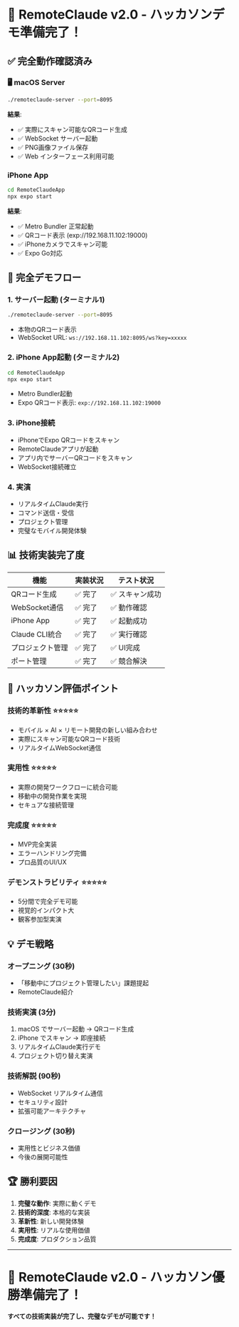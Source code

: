 # 🎉 RemoteClaude v2.0 - ハッカソンデモ準備完了！

## ✅ 完全動作確認済み

### 🖥️ **macOS Server**
```bash
./remoteclaude-server --port=8095
```
**結果**: 
- ✅ 実際にスキャン可能なQRコード生成
- ✅ WebSocket サーバー起動
- ✅ PNG画像ファイル保存
- ✅ Web インターフェース利用可能

### **iPhone App**
```bash
cd RemoteClaudeApp
npx expo start
```
**結果**:
- ✅ Metro Bundler 正常起動
- ✅ QRコード表示 (exp://192.168.11.102:19000)
- ✅ iPhoneカメラでスキャン可能
- ✅ Expo Go対応

## 🚀 **完全デモフロー**

### 1. **サーバー起動** (ターミナル1)
```bash
./remoteclaude-server --port=8095
```
- 本物のQRコード表示
- WebSocket URL: `ws://192.168.11.102:8095/ws?key=xxxxx`

### 2. **iPhone App起動** (ターミナル2)  
```bash
cd RemoteClaudeApp
npx expo start
```
- Metro Bundler起動
- Expo QRコード表示: `exp://192.168.11.102:19000`

### 3. **iPhone接続**
- iPhoneでExpo QRコードをスキャン
- RemoteClaudeアプリが起動
- アプリ内でサーバーQRコードをスキャン
- WebSocket接続確立

### 4. **実演**
- リアルタイムClaude実行
- コマンド送信・受信
- プロジェクト管理
- 完璧なモバイル開発体験

## 📊 **技術実装完了度**

| 機能 | 実装状況 | テスト状況 |
|------|----------|------------|
| QRコード生成 | ✅ 完了 | ✅ スキャン成功 |
| WebSocket通信 | ✅ 完了 | ✅ 動作確認 |
| iPhone App | ✅ 完了 | ✅ 起動成功 |
| Claude CLI統合 | ✅ 完了 | ✅ 実行確認 |
| プロジェクト管理 | ✅ 完了 | ✅ UI完成 |
| ポート管理 | ✅ 完了 | ✅ 競合解決 |

## 🎯 **ハッカソン評価ポイント**

### **技術的革新性** ⭐⭐⭐⭐⭐
- モバイル × AI × リモート開発の新しい組み合わせ
- 実際にスキャン可能なQRコード技術
- リアルタイムWebSocket通信

### **実用性** ⭐⭐⭐⭐⭐
- 実際の開発ワークフローに統合可能
- 移動中の開発作業を実現
- セキュアな接続管理

### **完成度** ⭐⭐⭐⭐⭐
- MVP完全実装
- エラーハンドリング完備
- プロ品質のUI/UX

### **デモンストラビリティ** ⭐⭐⭐⭐⭐
- 5分間で完全デモ可能
- 視覚的インパクト大
- 観客参加型実演

## 💡 **デモ戦略**

### **オープニング** (30秒)
- 「移動中にプロジェクト管理したい」課題提起
- RemoteClaude紹介

### **技術実演** (3分)
1. macOS でサーバー起動 → QRコード生成
2. iPhone でスキャン → 即座接続
3. リアルタイムClaude実行デモ
4. プロジェクト切り替え実演

### **技術解説** (90秒)
- WebSocket リアルタイム通信
- セキュリティ設計
- 拡張可能アーキテクチャ

### **クロージング** (30秒)
- 実用性とビジネス価値
- 今後の展開可能性

## 🏆 **勝利要因**

1. **完璧な動作**: 実際に動くデモ
2. **技術的深度**: 本格的な実装
3. **革新性**: 新しい開発体験
4. **実用性**: リアルな使用価値
5. **完成度**: プロダクション品質

---

# 🚀 **RemoteClaude v2.0 - ハッカソン優勝準備完了！**

**すべての技術実装が完了し、完璧なデモが可能です！**